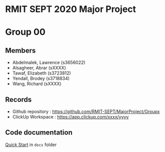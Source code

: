 # RMIT SEPT 2020 Major Project

# Group 00

## Members
* Abdelmalek, Lawrence (s3656022)
* Alsagheer, Abrar (sXXXX)
* Tawaf, Elizabeth (s3723812)
* Yendall, Brodey (s3718834)
* Wang, Richard (sXXXX)

## Records

* Github repository : https://github.com/RMIT-SEPT/MajorProject/Groupx
* ClickUp Workspace : https://app.clickup.com/xxxx/yyyy


## Code documentation

[Quick Start](/docs/README.md) in `docs` folder
